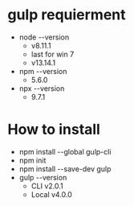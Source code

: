 # gulp requierment
- node --version
  - v8.11.1
  - last for win 7
  - v13.14.1
- npm --version
  - 5.6.0
- npx --version
  - 9.7.1

# How to install
- npm install --global gulp-cli
- npm init
- npm install --save-dev gulp
- gulp --version
  - CLI v2.0.1
  - Local v4.0.0

